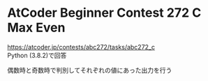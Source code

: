 # AtCoder Beginner Contest 272 C Max Even  
https://atcoder.jp/contests/abc272/tasks/abc272_c  
Python (3.8.2)で回答  

偶数時と奇数時で判別してそれぞれの値にあった出力を行う

